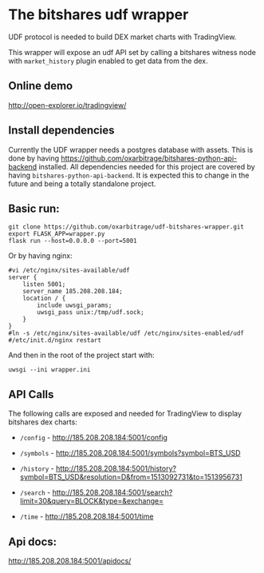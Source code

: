 # The bitshares udf wrapper

UDF protocol is needed to build DEX market charts with TradingView.

This wrapper will expose an udf API set by calling a bitshares witness node with `market_history` plugin enabled to get data from the dex.

## Online demo

http://open-explorer.io/tradingview/

## Install dependencies

Currently the UDF wrapper needs a postgres database with assets. This is done by having https://github.com/oxarbitrage/bitshares-python-api-backend installed.
All dependencies needed for this project are covered by having `bitshares-python-api-backend`. It is expected this to change in the future and being a totally standalone project.

## Basic run:

```
git clone https://github.com/oxarbitrage/udf-bitshares-wrapper.git
export FLASK_APP=wrapper.py
flask run --host=0.0.0.0 --port=5001
```

Or by having nginx:

```
#vi /etc/nginx/sites-available/udf
server {
    listen 5001;
    server_name 185.208.208.184;
    location / {
        include uwsgi_params;
        uwsgi_pass unix:/tmp/udf.sock;
    }
}
#ln -s /etc/nginx/sites-available/udf /etc/nginx/sites-enabled/udf
#/etc/init.d/nginx restart
```

And then in the root of the project start with:

`uwsgi --ini wrapper.ini`

## API Calls

The following calls are exposed and needed for TradingView to display bitshares dex charts:

- `/config` -  http://185.208.208.184:5001/config

- `/symbols` - http://185.208.208.184:5001/symbols?symbol=BTS_USD

- `/history` - http://185.208.208.184:5001/history?symbol=BTS_USD&resolution=D&from=1513092731&to=1513956731

- `/search` - http://185.208.208.184:5001/search?limit=30&query=BLOCK&type=&exchange=

- `/time` - http://185.208.208.184:5001/time

## Api docs:

http://185.208.208.184:5001/apidocs/
